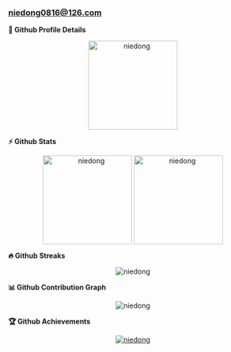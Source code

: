 ### niedong0816@126.com
	
  <summary><b>🔎 Github Profile Details</b></summary>
<p align="center"><img height="180em" src="https://github-profile-summary-cards.vercel.app/api/cards/profile-details?username=niedong&theme=github_dark" alt="niedong" align = "center"/></p>

  <summary><b>⚡ Github Stats</b></summary>
<p align="center"><img height="180em" src="https://github-readme-stats.vercel.app/api?username=niedong&hide_border=true&count_private=true&show_icons=true&theme=radical" alt="niedong" align = "center"/>
<img height="180em" src="https://github-readme-stats.vercel.app/api/top-langs?username=niedong&show_icons=true&locale=en&layout=compact&hide_border=true&theme=radical&hide=css,html,javascript,cmake,powershell,assembly,makefile" alt="niedong" align = "center"/></p>

 <summary><b>🔥 Github Streaks</b></summary>
<p align="center"><img src="https://github-readme-streak-stats.herokuapp.com/?user=niedong&theme=black-ice&hide_border=true&stroke=0000&background=0D1117&ring=e05397&fire=e05397&currStreakLabel=e05397" alt="niedong" /></p>

<summary><b>📊 Github Contribution Graph</b></summary>
<p align="center"<a href="#"><img alt="niedong" src="https://activity-graph.herokuapp.com/graph?username=niedong&bg_color=0D1117&color=e05397&line=e05397&point=FFFFFF&hide_border=true&" /></a></p>
<!-- </details>
<details>    -->
 <summary><b>🏆 Github Achievements</b></summary>
<p align="center"> <a href="https://github.com/niedong"><img src="https://github-profile-trophy.vercel.app/?username=niedong&margin-w=5&theme=radical" alt="niedong" /></a> </p>

<br>

<!--
**niedong/niedong** is a ✨ _special_ ✨ repository because its `README.md` (this file) appears on your GitHub profile.

Here are some ideas to get you started:

- 🔭 I’m currently working on ...
- 🌱 I’m currently learning ...
- 👯 I’m looking to collaborate on ...
- 🤔 I’m looking for help with ...
- 💬 Ask me about ...
- 📫 How to reach me: ...
- 😄 Pronouns: ...
- ⚡ Fun fact: ...
-->
